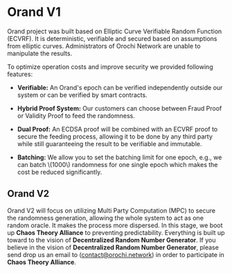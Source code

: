 # Orand V1

Orand project was built based on Elliptic Curve Verifiable Random Function (ECVRF). It is deterministic, verifiable and secured based on assumptions from elliptic curves. Administrators of Orochi Network are unable to manipulate the results.

To optimize operation costs and improve security we provided following features:

- **Verifiable:** An Orand's epoch can be verified independently outside our system or can be verified by smart contracts.

- **Hybrid Proof System:** Our customers can choose between Fraud Proof or Validity Proof to feed the randomness.

- **Dual Proof:** An ECDSA proof will be combined with an ECVRF proof to secure the feeding process, allowing it to be done by any third party while still guaranteeing the result to be verifiable and immutable.

- **Batching:** We allow you to set the batching limit for one epoch, e.g., we can batch \\(1000\\) randomness for one single epoch which makes the cost be reduced significantly.

## Orand V2

Orand V2 will focus on utilizing Multi Party Computation (MPC) to secure the randomness generation, allowing the whole system to act as one random oracle. It makes the process more dispersed. In this stage, we boot up **Chaos Theory Alliance** to preventing predictability. Everything is built up toward to the vision of **Decentralized Random Number Generator**. If you believe in the vision of **Decentralized Random Number Generator**, please send drop us an email to ([contact@orochi.network](contact@orochi.network)) in order to participate in **Chaos Theory Alliance**.
